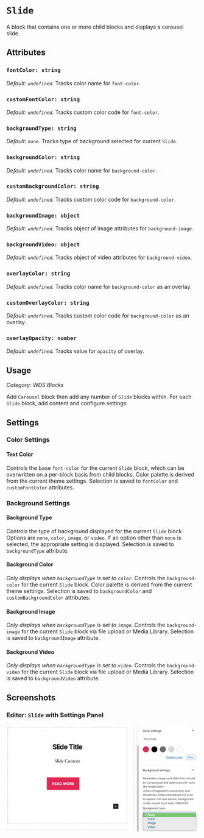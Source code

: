 # `Slide` #

A block that contains one or more child blocks and displays a carousel slide.

## Attributes ##

### `fontColor: string` ###
*Default: `undefined`.* Tracks color name for `font-color`.

### `customFontColor: string` ###
*Default: `undefined`.* Tracks custom color code for `font-color`.

### `backgroundType: string` ###
*Default: `none`.* Tracks type of background selected for current `Slide`.

### `backgroundColor: string` ###
*Default: `undefined`.* Tracks color name for `background-color`.

### `customBackgroundColor: string` ###
*Default: `undefined`.* Tracks custom color code for `background-color`.

### `backgroundImage: object` ###
*Default: `undefined`.* Tracks object of image attributes for `background-image`.

### `backgroundVideo: object` ###
*Default: `undefined`.* Tracks object of video attributes for `background-video`.

### `overlayColor: string` ###
*Default: `undefined`.* Tracks color name for `background-color` as an overlay.

### `customOverlayColor: string` ###
*Default: `undefined`.* Tracks custom color code for `background-color` as an overlay.

### `overlayOpacity: number` ###
*Default: `undefined`.* Tracks value for `opacity` of overlay.

## Usage ##
*Category: WDS Blocks*

Add `Carousel` block then add any number of `Slide` blocks within. For each `Slide` block, add content and configure settings.

## Settings ##

### Color Settings ###

#### Text Color ###
Controls the base `font-color` for the current `Slide` block, which can be overwritten on a per-block basis from child blocks. Color palette is derived from the current theme settings. Selection is saved to `fontColor` and `customFontColor` attributes.

### Background Settings ###

#### Background Type ####
Controls the type of background displayed for the current `Slide` block. Options are `none`, `color`, `image`, or `video`. If an option other than `none` is selected, the appropriate setting is displayed. Selection is saved to `backgroundType` attribute.

#### Background Color ####
*Only displays when `backgroundType` is set to `color`.* Controls the `background-color` for the current `Slide` block. Color palette is derived from the current theme settings. Selection is saved to `backgroundColor` and `customBackgroundColor` attributes.

#### Background Image ####
*Only displays when `backgroundType` is set to `image`.* Controls the `background-image` for the current `Slide` block via file upload or Media Library. Selection is saved to `backgroundImage` attribute.

#### Background Video ####
*Only displays when `backgroundType` is set to `video`.* Controls the `background-video` for the current `Slide` block via file upload or Media Library. Selection is saved to `backgroundVideo` attribute.

## Screenshots ##

### Editor: `Slide` with Settings Panel ###
![Editor: `Slide` with Settings Panel](../../../assets/carousel-slide/screenshot-1.png)

